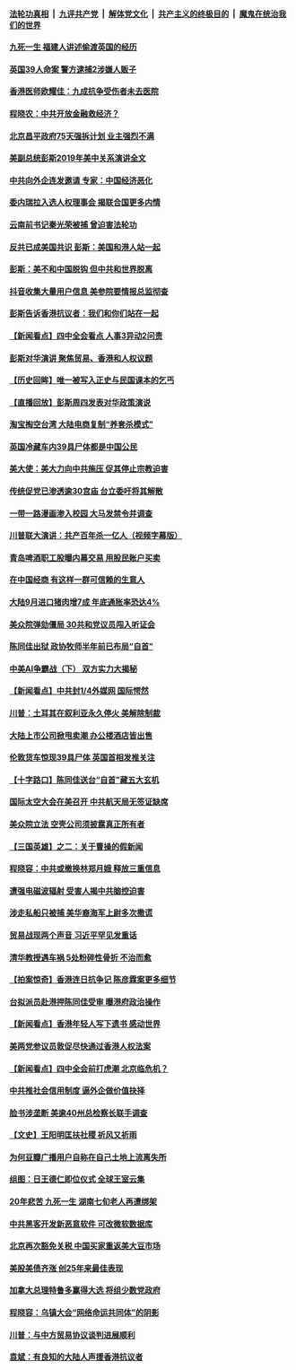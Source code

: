 ####  [法轮功真相](../../../../basic/blob/master/README.md?t=10251652) &nbsp;|&nbsp; [九评共产党](../../../../9ping.md/blob/master/README.md?t=10251652) &nbsp;|&nbsp; [解体党文化](../../../../jtdwh.md/blob/master/README.md?t=10251652)  &nbsp;|&nbsp; [共产主义的终极目的](../../../../gczydzjmd.md/blob/master/README.md?t=10251652) &nbsp;|&nbsp; [魔鬼在统治我们的世界](../../../../mgztzwmdsj.md/blob/master/README.md?t=10251652) 

#### [九死一生 福建人讲述偷渡英国的经历](../pages/nf4514/n11612333.md?t=10251652) 

#### [英国39人命案 警方逮捕2涉嫌人贩子](../pages/nf4514/n11612293.md?t=10251652) 

#### [香港医师欧耀佳：九成抗争受伤者未去医院](../pages/nf4514/n11611600.md?t=10251652) 

#### [程晓农：中共开放金融救经济？](../pages/nf4514/n11611634.md?t=10251652) 

#### [北京昌平政府75天强拆计划 业主强烈不满](../pages/nf4514/n11609312.md?t=10251652) 

#### [美副总统彭斯2019年美中关系演讲全文](../pages/nf4514/n11610805.md?t=10251652) 

#### [中共向外企连发邀请 专家：中国经济恶化](../pages/nf4514/n11605629.md?t=10251652) 

#### [委内瑞拉入选人权理事会 揭联合国更多内情](../pages/nf4514/n11610713.md?t=10251652) 

#### [云南前书记秦光荣被捕 曾迫害法轮功](../pages/nf4514/n11610817.md?t=10251652) 

#### [反共已成美国共识 彭斯：美国和港人站一起](../pages/nf4514/n11610391.md?t=10251652) 

#### [彭斯：美不和中国脱钩 但中共和世界脱离](../pages/nf4514/n11610349.md?t=10251652) 

#### [抖音收集大量用户信息 美参院要情报总监彻查](../pages/nf4514/n11610051.md?t=10251652) 

#### [彭斯告诉香港抗议者：我们和你们站在一起](../pages/nf4514/n11610130.md?t=10251652) 

#### [【新闻看点】四中全会看点 人事3异动2问责](../pages/nf4514/n11610141.md?t=10251652) 

#### [彭斯对华演讲 聚焦贸易、香港和人权议题](../pages/nf4514/n11609665.md?t=10251652) 

#### [【历史回眸】唯一被写入正史与民国课本的乞丐](../pages/nf4514/n11596909.md?t=10251652) 

#### [【直播回放】彭斯周四发表对华政策演说](../pages/nf4514/n11602959.md?t=10251652) 

#### [淘宝掏空台湾 大陆电商复制“养套杀模式”](../pages/nf4514/n11609226.md?t=10251652) 

#### [英国冷藏车内39具尸体都是中国公民](../pages/nf4514/n11609247.md?t=10251652) 

#### [美大使：美大力向中共施压 促其停止宗教迫害](../pages/nf4514/n11608311.md?t=10251652) 

#### [传统促党已渗透逾30宫庙 台立委吁将其解散](../pages/nf4514/n11607160.md?t=10251652) 

#### [一带一路漫画渗入校园 大马发禁令并调查](../pages/nf4514/n11608667.md?t=10251652) 

#### [川普联大演讲：共产百年杀一亿人（视频字幕版）](../pages/nf4514/n11608275.md?t=10251652) 

#### [青岛啤酒职工股曝内幕交易 用股民账户买卖](../pages/nf4514/n11605855.md?t=10251652) 

#### [在中国经商 有这样一群可信赖的生意人](../pages/nf4514/n11582447.md?t=10251652) 

#### [大陆9月进口猪肉增7成 年底通胀率恐达4%](../pages/nf4514/n11608010.md?t=10251652) 

#### [美众院弹劾僵局 30共和党议员闯入听证会](../pages/nf4514/n11607746.md?t=10251652) 

#### [陈同佳出狱 政协牧师半年前已布局“自首”](../pages/nf4514/n11607928.md?t=10251652) 

#### [中美AI争霸战（下） 双方实力大揭秘](../pages/nf4514/n11596204.md?t=10251652) 

#### [【新闻看点】中共封1/4外媒网 国际愕然](../pages/nf4514/n11607690.md?t=10251652) 

#### [川普：土耳其在叙利亚永久停火 美解除制裁](../pages/nf4514/n11607416.md?t=10251652) 

#### [大陆上市公司掀甩卖潮 办公楼酒店皆出售](../pages/nf4514/n11607498.md?t=10251652) 

#### [伦敦货车惊现39具尸体 英国首相发推关注](../pages/nf4514/n11607116.md?t=10251652) 

#### [【十字路口】陈同佳送台“自首”藏五大玄机](../pages/nf4514/n11605869.md?t=10251652) 

#### [国际太空大会在美召开 中共航天局无签证缺席](../pages/nf4514/n11606975.md?t=10251652) 

#### [美众院立法 空壳公司须披露真正所有者](../pages/nf4514/n11606647.md?t=10251652) 

#### [【三国英雄】之二：关于曹操的假新闻](../pages/nf4514/n11606055.md?t=10251652) 

#### [程晓容：中共或撤换林郑月娥 释放三重信息](../pages/nf4514/n11606557.md?t=10251652) 

#### [遭强电磁波辐射 受害人揭中共脑控迫害](../pages/nf4514/n11606068.md?t=10251652) 

#### [涉走私船只被捕 美华裔海军上尉多次撒谎](../pages/nf4514/n11606079.md?t=10251652) 

#### [贸易战现两个声音 习近平罕见发重话](../pages/nf4514/n11601361.md?t=10251652) 

#### [清华教授遇车祸 5处粉碎性骨折 不治而愈](../pages/nf4514/n11605495.md?t=10251652) 

#### [【拍案惊奇】香港连日抗争记 陈彦霖案更多细节](../pages/nf4514/n11605846.md?t=10251652) 

#### [台拟派员赴港押陈同佳受审 曝港府政治操作](../pages/nf4514/n11605651.md?t=10251652) 

#### [【新闻看点】香港年轻人写下遗书 感动世界](../pages/nf4514/n11605474.md?t=10251652) 

#### [美两党参议员敦促尽快通过香港人权法案](../pages/nf4514/n11605588.md?t=10251652) 

#### [【新闻看点】四中全会前打虎潮 北京临危机？](../pages/nf4514/n11605315.md?t=10251652) 

#### [中共推社会信用制度 逼外企做价值抉择](../pages/nf4514/n11603833.md?t=10251652) 

#### [脸书涉垄断 美逾40州总检察长联手调查](../pages/nf4514/n11605307.md?t=10251652) 

#### [【文史】王阳明匡扶社稷 祈风又祈雨](../pages/nf4514/n11526066.md?t=10251652) 

#### [为何豆瓣广播用户自称在自己土地上流离失所](../pages/nf4514/n11601574.md?t=10251652) 

#### [组图：日王德仁即位仪式 全球王室云集](../pages/nf4514/n11605374.md?t=10251652) 

#### [20年悲苦 九死一生 湖南七旬老人再遭绑架](../pages/nf4514/n11604652.md?t=10251652) 

#### [中共黑客开发新恶意软件 可改微软数据库](../pages/nf4514/n11605259.md?t=10251652) 

#### [北京再次豁免关税 中国买家重返美大豆市场](../pages/nf4514/n11605062.md?t=10251652) 

#### [美股美债齐涨 创25年来最佳表现](../pages/nf4514/n11605073.md?t=10251652) 

#### [加拿大总理特鲁多赢得大选 将组少数党政府](../pages/nf4514/n11604072.md?t=10251652) 

#### [程晓容：乌镇大会“网络命运共同体”的阴影](../pages/nf4514/n11604251.md?t=10251652) 

#### [川普：与中方贸易协议谈判进展顺利](../pages/nf4514/n11603325.md?t=10251652) 

#### [袁斌：有良知的大陆人声援香港抗议者](../pages/nf4514/n11603673.md?t=10251652) 

